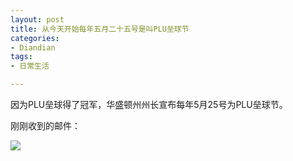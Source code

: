 ```yaml
---
layout: post
title: 从今天开始每年五月二十五号是叫PLU垒球节
categories:
- Diandian
tags:
- 日常生活

---
```

<p>因为PLU垒球得了冠军，华盛顿州州长宣布每年5月25号为PLU垒球节。</p>
<p>刚刚收到的邮件：</p>
<p><img src="http://m3.img.srcdd.com/farm5/d/2012/0627/10/CE8D2EEFD2669701E0F4DCED3FCD8D3C_B500_900_500_194.PNG" /><br /></p>
<p></p>